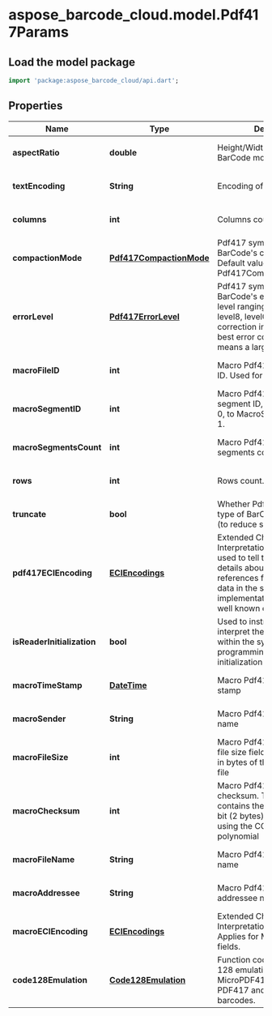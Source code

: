 # aspose_barcode_cloud.model.Pdf417Params

## Load the model package
```dart
import 'package:aspose_barcode_cloud/api.dart';
```

## Properties
Name | Type | Description | Notes
------------ | ------------- | ------------- | -------------
**aspectRatio** | **double** | Height/Width ratio of 2D BarCode module. | [optional] [default to null]
**textEncoding** | **String** | Encoding of codetext. | [optional] [default to null]
**columns** | **int** | Columns count. | [optional] [default to null]
**compactionMode** | [**Pdf417CompactionMode**](Pdf417CompactionMode.md) | Pdf417 symbology type of BarCode&#39;s compaction mode. Default value: Pdf417CompactionMode.Auto. | [optional] [default to null]
**errorLevel** | [**Pdf417ErrorLevel**](Pdf417ErrorLevel.md) | Pdf417 symbology type of BarCode&#39;s error correction level ranging from level0 to level8, level0 means no error correction info, level8 means best error correction which means a larger picture. | [optional] [default to null]
**macroFileID** | **int** | Macro Pdf417 barcode&#39;s file ID. Used for MacroPdf417. | [optional] [default to null]
**macroSegmentID** | **int** | Macro Pdf417 barcode&#39;s segment ID, which starts from 0, to MacroSegmentsCount - 1. | [optional] [default to null]
**macroSegmentsCount** | **int** | Macro Pdf417 barcode segments count. | [optional] [default to null]
**rows** | **int** | Rows count. | [optional] [default to null]
**truncate** | **bool** | Whether Pdf417 symbology type of BarCode is truncated (to reduce space). | [optional] [default to null]
**pdf417ECIEncoding** | [**ECIEncodings**](ECIEncodings.md) | Extended Channel Interpretation Identifiers. It is used to tell the barcode reader details about the used references for encoding the data in the symbol. Current implementation consists all well known charset encodings. | [optional] [default to null]
**isReaderInitialization** | **bool** | Used to instruct the reader to interpret the data contained within the symbol as programming for reader initialization | [optional] [default to null]
**macroTimeStamp** | [**DateTime**](DateTime.md) | Macro Pdf417 barcode time stamp | [optional] [default to null]
**macroSender** | **String** | Macro Pdf417 barcode sender name | [optional] [default to null]
**macroFileSize** | **int** | Macro Pdf417 file size. The file size field contains the size in bytes of the entire source file | [optional] [default to null]
**macroChecksum** | **int** | Macro Pdf417 barcode checksum. The checksum field contains the value of the 16-bit (2 bytes) CRC checksum using the CCITT-16 polynomial | [optional] [default to null]
**macroFileName** | **String** | Macro Pdf417 barcode file name | [optional] [default to null]
**macroAddressee** | **String** | Macro Pdf417 barcode addressee name | [optional] [default to null]
**macroECIEncoding** | [**ECIEncodings**](ECIEncodings.md) | Extended Channel Interpretation Identifiers. Applies for Macro PDF417 text fields. | [optional] [default to null]
**code128Emulation** | [**Code128Emulation**](Code128Emulation.md) | Function codeword for Code 128 emulation. Applied for MicroPDF417 only. Ignored for PDF417 and MacroPDF417 barcodes. | [optional] [default to null]


